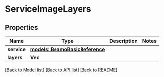 # ServiceImageLayers

## Properties

Name | Type | Description | Notes
------------ | ------------- | ------------- | -------------
**service** | [**models::BeamoBasicReference**](BeamoBasicReference.md) |  | 
**layers** | **Vec<String>** |  | 

[[Back to Model list]](../README.md#documentation-for-models) [[Back to API list]](../README.md#documentation-for-api-endpoints) [[Back to README]](../README.md)


